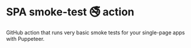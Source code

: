 # SPA smoke-test 🚭 action

GitHub action that runs very basic smoke tests for your single-page apps with Puppeteer.
